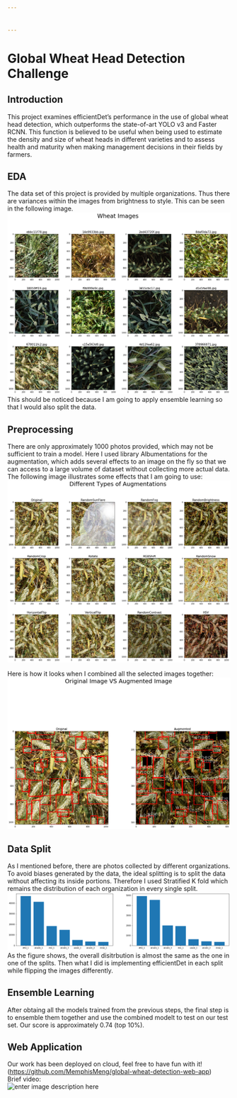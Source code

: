 ```yaml
---


---
```


<h1 id="global-wheat-head-detection-challenge">Global Wheat Head Detection Challenge</h1>
<h2 id="introduction">Introduction</h2>
<p>This project examines efficientDet’s performance in the use of global wheat head detection, which outperforms the state-of-art YOLO v3 and Faster RCNN. This function is believed to be useful when being used to estimate the density and size of wheat heads in different varieties and to assess health and maturity when making management decisions in their fields by farmers.</p>
<h2 id="eda">EDA</h2>
<p>The data set of this project is provided by multiple organizations. Thus there are variances within the images from brightness to style. This can be seen in the following image.<br>
<img src="https://github.com/MemphisMeng/Global-Wheat-Detection/blob/master/images/__results___46_1.png" alt="enter image description here"><br>
This should be noticed because I am going to apply ensemble learning so that I would also split the data.</p>
<h2 id="preprocessing">Preprocessing</h2>
<p>There are only approximately 1000 photos provided, which may not be sufficient to train a model. Here I used library Albumentations for the augmentation, which adds several effects to an image on the fly so that we can access to a large volume of dataset without collecting more actual data. The following image illustrates some effects that I am going to use:<br>
<img src="https://github.com/MemphisMeng/Global-Wheat-Detection/blob/master/images/__results___59_0.png" alt="enter image description here"></p>
<p>Here is how it looks when I combined all the selected images together:<br>
<img src="https://github.com/MemphisMeng/Global-Wheat-Detection/blob/master/images/__results___67_0.png" alt="enter image description here"></p>
<h2 id="data-split">Data Split</h2>
<p>As I mentioned before, there are photos collected by different organizations. To avoid biases generated by the data, the ideal splitting is to split the data without affecting its inside portions. Therefore I used Stratified K fold which remains the distribution of each organization in every single split.<br>
<img src="https://github.com/MemphisMeng/Global-Wheat-Detection/blob/master/images/__results___3_1.png" alt="enter image description here"><br>
As the figure shows, the overall disitrbution is almost the same as the one in one of the splits. Then what I did is implementing efficientDet in each split while flipping the images differently.</p>
<h2 id="ensemble-learning">Ensemble Learning</h2>
<p>After obtaing all the models trained from the previous steps, the final step is to ensemble them together and use the combined modelt to test on our test set. Our score is approximately 0.74 (top 10%).</p>
<h2 id="web-application">Web Application</h2>
<p>Our work has been deployed on cloud, feel free to have fun with it! (<a href="https://github.com/MemphisMeng/global-wheat-detection-web-app">https://github.com/MemphisMeng/global-wheat-detection-web-app</a>)<br>
Brief video:<br>
<img src="https://github.com/MemphisMeng/Global-Wheat-Detection/blob/master/video/zoom_0.mp4" alt="enter image description here"></p>

